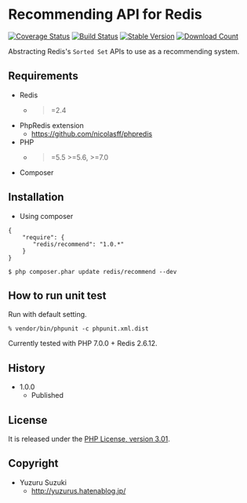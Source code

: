 Recommending API for Redis
=============================

[![Coverage Status](https://coveralls.io/repos/YuzuruS/redis-recommend/badge.png?branch=master)](https://coveralls.io/r/YuzuruS/redis-recommend)
[![Build Status](https://travis-ci.org/YuzuruS/redis-recommend.png?branch=master)](https://travis-ci.org/YuzuruS/redis-recommend)
[![Stable Version](https://poser.pugx.org/redis/recommend/v/stable.png)](https://packagist.org/packages/redis/recommend)
[![Download Count](https://poser.pugx.org/redis/ranking/downloads.png)](https://packagist.org/packages/redis/recommend)


Abstracting Redis's `Sorted Set` APIs to use as a recommending system.

Requirements
-----------------------------
- Redis
  - >=2.4
- PhpRedis extension
  - https://github.com/nicolasff/phpredis
- PHP
  - >=5.5 >=5.6, >=7.0
- Composer



Installation
----------------------------

* Using composer

```
{
    "require": {
       "redis/recommend": "1.0.*"
    }
}
```

```
$ php composer.phar update redis/recommend --dev
```


How to run unit test
----------------------------

Run with default setting.
```
% vendor/bin/phpunit -c phpunit.xml.dist
```

Currently tested with PHP 7.0.0 + Redis 2.6.12.


History
----------------------------
- 1.0.0
  - Published



License
----------------------------
It is released under the [PHP License, version 3.01](http://www.php.net/license/3_01.txt).

Copyright
-----------------------------
- Yuzuru Suzuki
  - http://yuzurus.hatenablog.jp/
